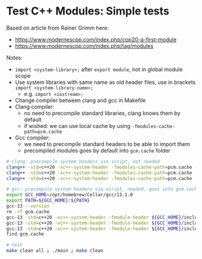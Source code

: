 # Test C++ Modules: Simple tests

Based on article from Rainer Grimm here:

* <https://www.modernescpp.com/index.php/cpp20-a-first-module>
* <https://www.modernescpp.com/index.php/tag/modules>

Notes:

* `import <system-library>;` after `export module`, not in global module scope
* Use system libraries with same name as old header files, use in brackets `import <system-library-name>;`
  * e.g. `import <iostream>;`
* Change compiler between clang and gcc in Makefile
* Clang compiler:
  * no need to precompile standard libraries, clang knows them by default
  * if wished: we can use local cache by using `-fmodules-cache-path=pcm.cache`
* Gcc compiler:
  * we need to precompile standard headers to be able to import them
  * precompiled modules goes by default into `gcm.cache` folder

```bash
# clang: precompile system headers via script, not needed
clang++ -std=c++20 -xc++-system-header -fmodules-cache-path=pcm.cache --precompile iostream -o iostream.pcm
clang++ -std=c++20 -xc++-system-header -fmodules-cache-path=pcm.cache --precompile vector -o vector.pcm
clang++ -std=c++20 -xc++-system-header -fmodules-cache-path=pcm.cache --precompile numeric -o numeric.pcm

# gcc: precompile system headers via script, needed, goes into gcm.cache
export GCC_HOME=/opt/homebrew/Cellar/gcc/13.1.0
export PATH=${GCC_HOME}:${PATH}
gcc-13 --version
rm -rf gcm.cache
gcc-13 -std=c++20 -xc++-system-header -fmodule-header ${GCC_HOME}/include/c++/13/iostream
gcc-13 -std=c++20 -xc++-system-header -fmodule-header ${GCC_HOME}/include/c++/13/vector
gcc-13 -std=c++20 -xc++-system-header -fmodule-header ${GCC_HOME}/include/c++/13/numeric
find gcm.cache

# test
make clean all ; ./main ; make clean
```
